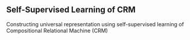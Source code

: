 ## Self-Supervised Learning of CRM
Constructing universal representation using self-supervised learning of Compositional Relational Machine (CRM)
